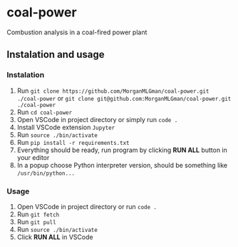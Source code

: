 # coal-power
Combustion analysis in a coal-fired power plant

## Instalation and usage
### Instalation
1. Run `git clone https://github.com/MorganMLGman/coal-power.git ./coal-power` or `git clone git@github.com:MorganMLGman/coal-power.git ./coal-power`
2. Run `cd coal-power`
3. Open VSCode in project directory or simply run `code .`
4. Install VSCode extension `Jupyter`
5. Run `source ./bin/activate`
6. Run `pip install -r requirements.txt`
7. Everything should be ready, run program by clicking **RUN ALL** button in your editor
8. In a popup choose Python interpreter version, should be something like `/usr/bin/python...`

### Usage
1. Open VSCode in project directory or run `code .`
2. Run `git fetch`
3. Run `git pull`
4. Run `source ./bin/activate`
5. Click **RUN ALL** in VSCode 
